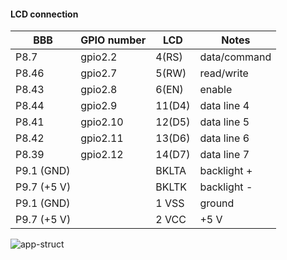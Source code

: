 #### LCD connection

|   BBB       | GPIO number  |   LCD   | Notes        |
|-------------|--------------|---------|--------------|
| P8.7        | gpio2.2      |  4(RS)  | data/command |
| P8.46       | gpio2.7      |  5(RW)  | read/write   |
| P8.43       | gpio2.8      |  6(EN)  | enable       |
| P8.44       | gpio2.9      |  11(D4) | data line 4  |
| P8.41       | gpio2.10     |  12(D5) | data line 5  |
| P8.42       | gpio2.11     |  13(D6) | data line 6  |
| P8.39       | gpio2.12     |  14(D7) | data line 7  |
| P9.1 (GND)  |              |  BKLTA  | backlight +  |
| P9.7 (+5 V) |              |  BKLTK  | backlight -  |
| P9.1 (GND)  |              |  1 VSS  | ground       |
| P9.7 (+5 V) |              |  2 VCC  | +5 V         |


![app-struct]()

